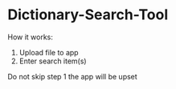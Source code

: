 # Dictionary-Search-Tool

How it works:
1. Upload file to app
2. Enter search item(s)

Do not skip step 1 the app will be upset
